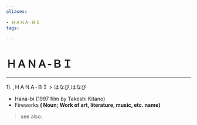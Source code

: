 ```yaml
---
aliases:
    
- ＨＡＮＡ-ＢＩ
tags:
    
---
```


# ＨＡＮＡ-ＢＩ
---
1).
,ＨＡＮＡ-ＢＩ > はなび,はなび

- Hana-bi (1997 film by Takeshi Kitano)
- Fireworks
**( Noun; Work of art, literature, music, etc. name)**
> see also: 
            